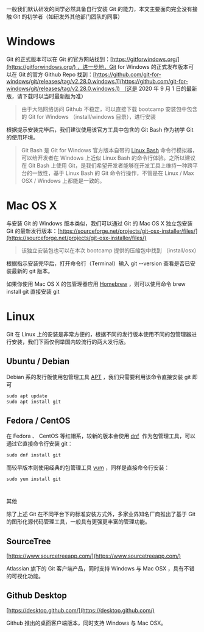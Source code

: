 
一般我们默认研发的同学必然具备自行安装 Git 的能力，本文主要面向完全没有接触 Git 的初学者（如研发外其他部门团队的同事）

# Windows

Git 的正式版本可以在 Git 的官方网站找到：[https://gitforwindows.org/](https://gitforwindows.org/) ，进一步地，Git for Windows 的正式发布版本可以在 Git 的官方 Github Repo 找到：[https://github.com/git-for-windows/git/releases/tag/v2.28.0.windows.1](https://github.com/git-for-windows/git/releases/tag/v2.28.0.windows.1) （这是 2020 年 9 月 1 日的最新版，请下载时以当时最新版为准）

> 由于大陆网络访问 Github 不稳定，可以直接下载 bootcamp 安装包中包含的 Git for Windows （install/windows 目录），进行安装

根据提示安装完毕后，我们建议使用该官方工具中包含的 Git Bash 作为初学 Git 的使用环境。

> Git Bash 是 Git for Windows 官方版本自带的 [Linux Bash](<https://en.wikipedia.org/wiki/Bash_(Unix_shell)>) 命令行模拟器，可以给开发者在 Windows 上近似 Linux Bash 的命令行体验。之所以建议在 Git Bash 上使用 Git，是我们希望开发者能够在开发工具上维持一种跨平台的一致性，基于 Linux Bash 的 Git 命令行操作，不管是在 Linux / Max OSX / Windows 上都能是一致的。

# Mac OS X

与安装 Git 的 Windows 版本类似，我们可以通过 Git 的 Mac OS X 独立包安装 Git 的最新发行版本：[https://sourceforge.net/projects/git-osx-installer/files/](https://sourceforge.net/projects/git-osx-installer/files/)

> 该独立安装包也可以在本次 bootcamp 提供的压缩包中找到 （install/osx）

根据指示安装完毕后，打开命令行（Terminal）输入 git --version 查看是否已安装最新的 git 版本。

如果你使用 Mac OS X 的包管理器应用 [Homebrew](https://brew.sh/) ，则可以使用命令 brew install git 直接安装 git

# Linux

Git 在 Linux 上的安装是非常方便的，根据不同的发行版本使用不同的包管理器进行安装，我们下面仅例举国内较流行的两大发行版。

## Ubuntu / Debian

Debian 系的发行版使用包管理工具 [APT](http://manpages.ubuntu.com/manpages/focal/man8/apt.8.html) ，我们只需要利用该命令直接安装 git 即可

```C#
sudo apt update
sudo apt install git
```

## Fedora / CentOS

在 Fedora 、 CentOS 等红帽系，较新的版本会使用 [dnf](https://fedoraproject.org/wiki/Dnf)  作为包管理工具，可以通过它直接命令行安装 git：

```C#
sudo dnf install git
```

而较早版本则使用经典的包管理工具 [yum](https://fedoraproject.org/wiki/Yum) ，同样是直接命令行安装：

```C#
sudo yum install git
```

#

其他

除了上述 Git 在不同平台下的标准安装方式外，多家业界知名厂商推出了基于 Git 的图形化源代码管理工具，一般具有更强更丰富的管理功能。

## SourceTree

[https://www.sourcetreeapp.com/](https://www.sourcetreeapp.com/)

Atlassian 旗下的 Git 客户端产品，同时支持 Windows 与 Mac OSX ，具有不错的可视化功能。

## Github Desktop

[https://desktop.github.com/](https://desktop.github.com/)

Github 推出的桌面客户端版本，同时支持 Windows 与 Mac OSX。

